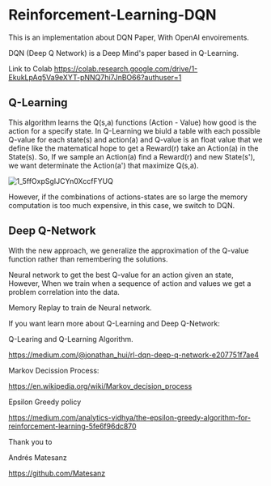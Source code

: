 # Reinforcement-Learning-DQN

This is an implementation about DQN Paper, With OpenAI envoirements.

DQN (Deep Q Network) is a Deep Mind's paper based in Q-Learning.

Link to Colab 
https://colab.research.google.com/drive/1-EkukLpAq5Va9eXYT-pNNQ7hi7JnBO66?authuser=1


## Q-Learning
This algorithm learns the Q(s,a) functions (Action - Value) how good is the action for a specify state.
In Q-Learning we biuld a table with each possible Q-value for each state(s) and action(a) and Q-value is an float value that we define like the matematical hope to get a Reward(r) take an Action(a) in the State(s). So, If we sample an Action(a) find a Reward(r) and new State(s'), we want determinate the Action(a') that maximize Q(s,a).


![1_5ffOxpSgIJCYn0XccfFYUQ](https://user-images.githubusercontent.com/59035193/81778443-e122b000-94c0-11ea-948d-adb8f9462800.png)


However, if the combinations of actions-states are so large the memory computation is too much expensive, in this case, we switch to DQN.

## Deep Q-Network
With the new approach, we generalize the approximation of the Q-value function rather than remembering the solutions.


Neural network to get the best Q-value for an action given an state, However, When we train when a sequence of action and values we get a problem correlation into the data.

Memory Replay to train de Neural network.

If you want learn more about Q-Learning and Deep Q-Network:

Q-Learing and Q-Learning Algorithm.

https://medium.com/@jonathan_hui/rl-dqn-deep-q-network-e207751f7ae4

Markov Decission Process:

https://en.wikipedia.org/wiki/Markov_decision_process

Epsilon Greedy policy

https://medium.com/analytics-vidhya/the-epsilon-greedy-algorithm-for-reinforcement-learning-5fe6f96dc870

Thank you to

Andrés Matesanz

https://github.com/Matesanz

